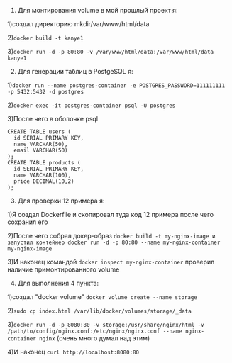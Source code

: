 1. Для монтирования volume в мой прошлый проект я:


1)создал директорию mkdir/var/www/html/data

2)```docker build -t kanye1```

3)```docker run -d -p 80:80 -v /var/www/html/data:/var/www/html/data kanye1```


2. Для генерации таблиц в PostgeSQL я:


1)```docker run --name postgres-container -e POSTGRES_PASSWORD=111111111 -p 5432:5432 -d postgres```

2)```docker exec -it postgres-container psql -U postgres```

3)После чего в оболочке psql
```
CREATE TABLE users (
  id SERIAL PRIMARY KEY,
  name VARCHAR(50),
  email VARCHAR(50)
);
CREATE TABLE products (
  id SERIAL PRIMARY KEY,
  name VARCHAR(100),
  price DECIMAL(10,2)
);
```
3. Для проверки 12 примера я:


1)Я создал Dockerfile и скопировал туда код 12 примера после чего сохранил его

2)После чего собрал докер-образ ```docker build -t my-nginx-image и запустил контейнер docker run -d -p 80:80 --name my-nginx-container my-nginx-image```

3)И наконец командой ```docker inspect my-nginx-container``` проверил наличие примонтированного volume


4. Для выполнения 4 пункта:



1)создал "docker volume" ```docker volume create --name storage```

2)```sudo cp index.html /var/lib/docker/volumes/storage/_data```

3)```docker run -d -p 8080:80 -v storage:/usr/share/nginx/html -v /path/to/config/nginx.conf:/etc/nginx/nginx.conf --name nginx-container nginx``` (очень много думал над этим)

4)И наконец ```curl http://localhost:8080:80```

